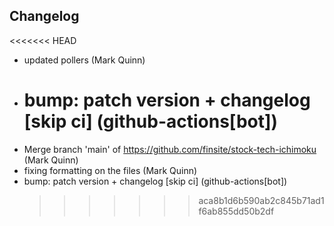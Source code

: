 ## Changelog

<<<<<<< HEAD

- updated pollers (Mark Quinn)
- # bump: patch version + changelog [skip ci] (github-actions[bot])
- Merge branch 'main' of https://github.com/finsite/stock-tech-ichimoku (Mark Quinn)
- fixing formatting on the files (Mark Quinn)
- bump: patch version + changelog [skip ci] (github-actions[bot])
  > > > > > > > aca8b1d6b590ab2c845b71ad1f6ab855dd50b2df
